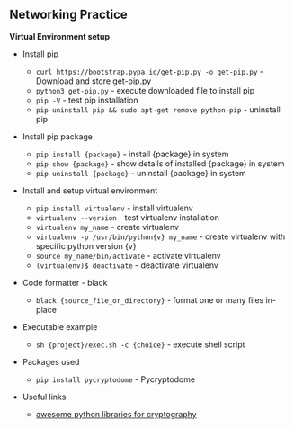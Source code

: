 ## Networking Practice

**Virtual Environment setup**

- Install pip
    - `curl https://bootstrap.pypa.io/get-pip.py -o get-pip.py` - Download and store get-pip.py
    - `python3 get-pip.py` - execute downloaded file to install pip
    - `pip -V` - test pip installation
    - `pip uninstall pip && sudo apt-get remove python-pip` - uninstall pip

- Install pip package
    - `pip install {package}` - install {package} in system
    - `pip show {package}` - show details of installed {package} in system
    - `pip uninstall {package}` - uninstall {package} in system

- Install and setup virtual environment
    - `pip install virtualenv` - install virtualenv
    - `virtualenv --version` - test virtualenv installation
    - `virtualenv my_name` - create virtualenv
    - `virtualenv -p /usr/bin/python{v} my_name` - create virtualenv with specific python version {v}
    - `source my_name/bin/activate` - activate virtualenv
    - `(virtualenv)$ deactivate` - deactivate virtualenv

- Code formatter - black
    - `black {source_file_or_directory}` - format one or many files in-place

- Executable example 
    - `sh {project}/exec.sh -c {choice}` - execute shell script

- Packages used
    - `pip install pycryptodome` - Pycryptodome

- Useful links
    - [awesome python libraries for cryptography](https://www.alixaprodev.com/2021/09/awesome-python-libraries-for-Cryptography.html)